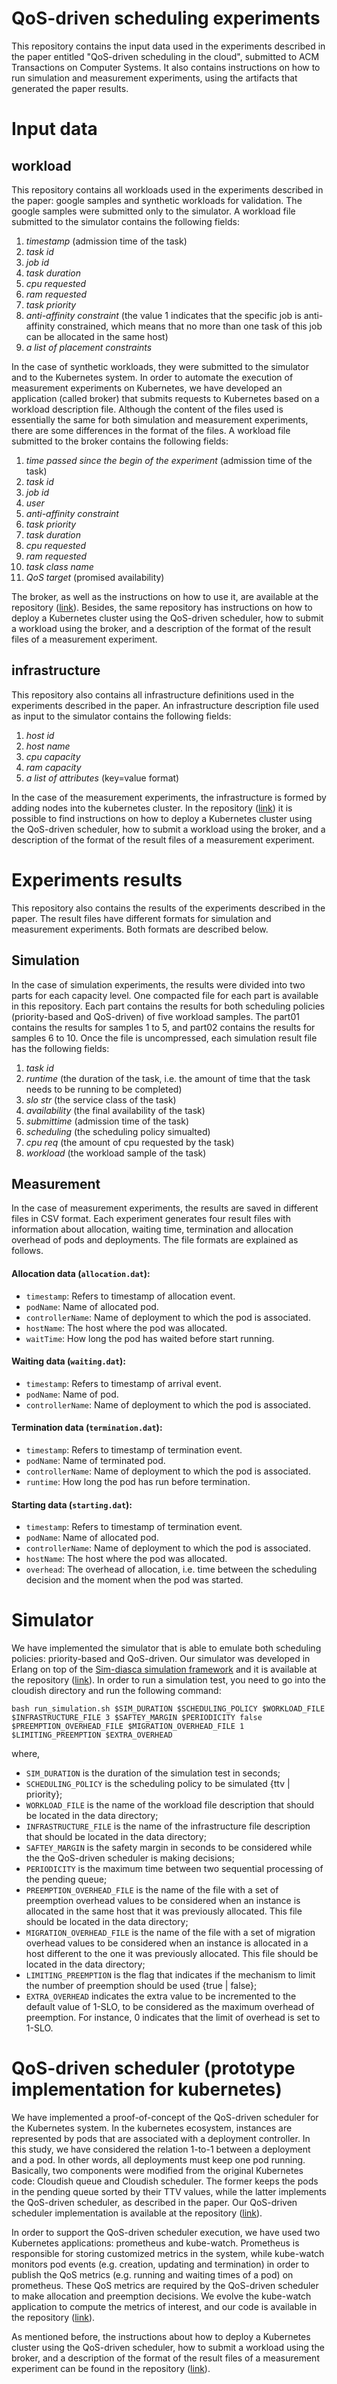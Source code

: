 # QoS-driven scheduling experiments

This repository contains the input data used in the experiments described in the paper entitled "QoS-driven scheduling in the cloud", submitted to ACM Transactions on Computer Systems. It also contains instructions on how to run simulation and measurement experiments, using the artifacts that generated the paper results.

# Input data

## workload

This repository contains all workloads used in the experiments described in the paper: google samples and synthetic workloads for validation. The google samples were submitted only to the simulator. A workload file submitted to the simulator contains the following fields: 
1. *timestamp* (admission time of the task)
2. *task id*
3. *job id*
4. *task duration*
5. *cpu requested*
6. *ram requested*
7. *task priority*
8. *anti-affinity constraint* (the value 1 indicates that the specific job is anti-affinity constrained, which means that no more than one task of this job can be allocated in the same host)
9. *a list of placement constraints*

In the case of synthetic workloads, they were submitted to the simulator and to the Kubernetes system. In order to automate the execution of measurement experiments on Kubernetes, we have developed an application (called broker) that submits requests to Kubernetes based on a workload description file. Although the content of the files used is essentially the same for both simulation and measurement experiments, there are some differences in the format of the files. A workload file submitted to the broker contains the following fields:
1. *time passed since the begin of the experiment* (admission time of the task)
2. *task id*
3. *job id*
4. *user*
5. *anti-affinity constraint*
6. *task priority*
7. *task duration*
8. *cpu requested*
9. *ram requested*
10. *task class name*
11. *QoS target* (promised availability)

The broker, as well as the instructions on how to use it, are available at the repository ([link](https://github.com/cloudish-ufcg/cloudish-kubernetes-experiment/tree/experiments-journal-paper)). Besides, the same repository has instructions on how to deploy a Kubernetes cluster using the QoS-driven scheduler, how to submit a workload using the broker, and a description of the format of the result files of a measurement experiment. 

## infrastructure

This repository also contains all infrastructure definitions used in the experiments described in the paper. An infrastructure description file used as input to the simulator contains the following fields: 
1. *host id*
2. *host name*
3. *cpu capacity*
4. *ram capacity*
5. *a list of attributes* (key=value format)

In the case of the measurement experiments, the infrastructure is formed by adding nodes into the kubernetes cluster. In the repository ([link](https://github.com/cloudish-ufcg/cloudish-kubernetes-experiment/tree/experiments-journal-paper)) it is possible to find instructions on how to deploy a Kubernetes cluster using the QoS-driven scheduler, how to submit a workload using the broker, and a description of the format of the result files of a measurement experiment.

# Experiments results

This repository also contains the results of the experiments described in the paper. The result files have different formats for simulation and measurement experiments. Both formats are described below. 

## Simulation

In the case of simulation experiments, the results were divided into two parts for each capacity level. One compacted file for each part is available in this repository. Each part contains the results for both scheduling policies (priority-based and QoS-driven) of five workload samples. The part01 contains the results for samples 1 to 5, and part02 contains the results for samples 6 to 10. Once the file is uncompressed, each simulation result file has the following fields:

1. *task id*
2. *runtime* (the duration of the task, i.e. the amount of time that the task needs to be running to be completed)  
3. *slo str* (the service class of the task)
4. *availability* (the final availability of the task)
5. *submittime* (admission time of the task)
6. *scheduling* (the scheduling policy simualted)
7. *cpu req* (the amount of cpu requested by the task)
8. *workload* (the workload sample of the task)

## Measurement

In the case of measurement experiments, the results are saved in different files in CSV format. Each experiment generates four result files with information about allocation, waiting time, termination and allocation overhead of pods and deployments. The file formats are explained as follows.

#### Allocation data (`allocation.dat`):

- `timestamp`: Refers to timestamp of allocation event.
- `podName`: Name of allocated pod.
- `controllerName`: Name of deployment to which the pod is associated.
- `hostName`: The host where the pod was allocated.
- `waitTime`: How long the pod has waited before start running.

#### Waiting data (`waiting.dat`):

- `timestamp`: Refers to timestamp of arrival event.
- `podName`: Name of pod.
- `controllerName`: Name of deployment to which the pod is associated.

#### Termination data (`termination.dat`):

- `timestamp`: Refers to timestamp of termination event.
- `podName`: Name of terminated pod.
- `controllerName`: Name of deployment to which the pod is associated.
- `runtime`: How long the pod has run before termination.

#### Starting data (`starting.dat`):

- `timestamp`: Refers to timestamp of termination event.
- `podName`: Name of allocated pod.
- `controllerName`: Name of deployment to which the pod is associated.
- `hostName`: The host where the pod was allocated.
- `overhead`: The overhead of allocation, i.e. time between the scheduling decision and the moment when the pod was started.

# Simulator 

We have implemented the simulator that is able to emulate both scheduling policies: priority-based and QoS-driven. Our simulator was developed in Erlang on top of the [Sim-diasca simulation framework](http://sim-diasca.com) and it is available at the repository ([link](https://forge.ericsson.net/plugins/git/ufcg-er/cloudish?a=tree&hb=experiments-journal-paper)). In order to run a simulation test, you need to go into the cloudish directory and run the following command:

`bash run_simulation.sh $SIM_DURATION $SCHEDULING_POLICY $WORKLOAD_FILE $INFRASTRUCTURE_FILE 3 $SAFTEY_MARGIN $PERIODICITY false $PREEMPTION_OVERHEAD_FILE $MIGRATION_OVERHEAD_FILE 1 $LIMITING_PREEMPTION $EXTRA_OVERHEAD`

where,
- `SIM_DURATION` is the duration of the simulation test in seconds;
- `SCHEDULING_POLICY` is the scheduling policy to be simulated {ttv | priority};
- `WORKLOAD_FILE` is the name of the workload file description that should be located in the data directory;
- `INFRASTRUCTURE_FILE` is the name of the infrastructure file description that should be located in the data directory;
- `SAFTEY_MARGIN` is the safety margin in seconds to be considered while the the QoS-driven scheduler is making decisions; 
- `PERIODICITY` is the maximum time between two sequential processing of the pending queue;
- `PREEMPTION_OVERHEAD_FILE` is the name of the file with a set of preemption overhead values to be considered when an instance is allocated in the same host that it was previously allocated. This file should be located in the data directory;
- `MIGRATION_OVERHEAD_FILE` is the name of the file with a set of migration overhead values to be considered when an instance is allocated in a host different to the one it was previously allocated. This file should be located in the data directory;
- `LIMITING_PREEMPTION` is the flag that indicates if the mechanism to limit the number of preemption should be used {true | false};
- `EXTRA_OVERHEAD` indicates the extra value to be incremented to the default value of 1-SLO, to be considered as the maximum overhead of preemption. For instance, 0 indicates that the limit of overhead is set to 1-SLO.

# QoS-driven scheduler (prototype implementation for kubernetes)

We have implemented a proof-of-concept of the QoS-driven scheduler for the Kubernetes system. In the kubernetes ecosystem, instances are represented by pods that are associated with a deployment controller. In this study, we have considered the relation 1-to-1 between a deployment and a pod. In other words, all deployments must keep one pod running. Basically, two components were modified from the original Kubernetes code: Cloudish queue and Cloudish scheduler. The former keeps the pods in the pending queue sorted by their TTV values, while the latter implements the QoS-driven scheduler, as described in the paper. Our QoS-driven scheduler implementation is available at the repository ([link](https://github.com/cloudish-ufcg/cloudish-kubernetes/tree/experiments-journal-paper)).

In order to support the QoS-driven scheduler execution, we have used two Kubernetes applications: prometheus and kube-watch. Prometheus is responsible for storing customized metrics in the system, while kube-watch monitors pod events (e.g. creation, updating and termination) in order to publish the QoS metrics (e.g. running and waiting times of a pod) on prometheus. These QoS metrics are required by the QoS-driven scheduler to make allocation and preemption decisions. We evolve the kube-watch application to compute the metrics of interest, and our code is available in the repository ([link](https://github.com/cloudish-ufcg/cloudish-kube-watch/tree/experiments-journal-paper)).   

As mentioned before, the instructions about how to deploy a Kubernetes cluster using the QoS-driven scheduler, how to submit a workload using the broker, and a description of the format of the result files of a measurement experiment can be found in the repository ([link](https://github.com/cloudish-ufcg/cloudish-kubernetes-experiment/tree/experiments-journal-paper)).
